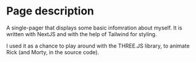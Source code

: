 # Page description 
A single-pager that displays some basic infomration about myself. It is written with NextJS and with the help of Tailwind for styling. 

I used it as a chance to play around with the THREE.JS library, to animate Rick (and Morty, in the source code).





